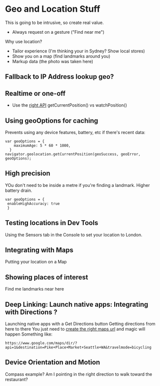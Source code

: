 
# Geo and Location Stuff

This is going to be intrusive, so create real value.
* Always request on a gesture ("Find near me")

Why use location?
* Tailor experience (I'm thinking your in Sydney? Show local stores)
* Show you on a map (find landmarks around you)
* Markup data (the photo was taken here)

## Fallback to IP Address lookup geo?


## Realtime or one-off

* Use the [right API](https://developers.google.com/web/fundamentals/native-hardware/user-location/) getCurrentPosition() vs watchPosition()

## Using geoOptions for caching

Prevents using any device features, battery, etc if there's recent data:

```
var geoOptions = {
    maximumAge: 5 * 60 * 1000,
  }
navigator.geolocation.getCurrentPosition(geoSuccess, geoError, geoOptions);
```

## High precision

YOu don't need to be inside a metre if you're finding a landmark. Higher battery drain.

```
var geoOptions = {
 enableHighAccuracy: true
 }
```


## Testing locations in Dev Tools

Using the Sensors tab in the Console to set your location to London.

## Integrating with Maps

Putting your location on a Map

## Showing places of interest

Find me landmarks near here

## Deep Linking: Launch native apps: Integrating with Directions ? 

Launching native apps with a Get Directions button
Getting directions from here to there
You just need to [create the right maps url](https://developers.google.com/maps/documentation/urls/guide) and magic will happen 
Something like:

```
https://www.google.com/maps/dir/?api=1&destination=Pike+Place+Market+Seattle+WA&travelmode=bicycling 
```


## Device Orientation and Motion

Compass example?
Am I pointing in the right direction to walk toward the restaurant?
